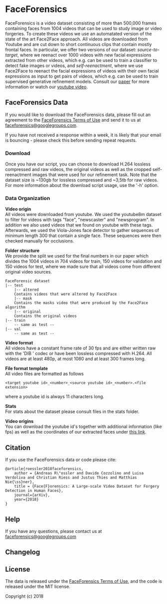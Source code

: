 # FaceForensics

FaceForensics is a video dataset consisting of more than 500,000 frames containing faces from 1004 videos that can be used to study image or video forgeries. To create these videos we use an automatated version of the state of the art Face2Face approach. All videos are downloaded from Youtube and are cut down to short continuous clips that contain mostly frontal faces. In particular, we offer two versions of our dataset: 
*source-to-target*, where we reenact over 1000 videos with new facial expressions extracted from other videos, which e.g. can be used to train a classifier to detect fake images or videos,
and *self-reenactment*, where we use Face2Face to reenact the facial expressions of videos with their own facial expressions as input to get pairs of videos, which e.g. can be used to train supervised generative refinement models.
Consult our [paper](https://arxiv.org/abs/1803.09179) for more information or watch our [youtube video](https://www.youtube.com/watch?v=Tle7YaPkO_k).

## FaceForensics Data

If you would like to download the FaceForensics data, please fill out an agreement to the [FaceForensics Terms of Use](http://kaldir.vc.in.tum.de/FaceForensics/webpage/FaceForensics_TOS.pdf) and send it to us at [faceforensics@googlegroups.com](mailto:faceforensics@googlegroups.com).

If you have not received a response within a week, it is likely that your email is bouncing - please check this before sending repeat requests.

### Download

Once you have our script, you can choose to download H.264 lossless compressed and raw videos, the original videos as well as the cropped
self-reenactment images that were used for our refinement task. Note that the dataset size
is ~130gb for lossless compressed and ~3,5tb for raw videos. For more information about the download script usage, use the '-h' option.

### Data Organization

**Video origin**  
All videos were downloaded from youtube. We used the youtube8m dataset to filter
for videos with tags "face", "newscaster" and "newsprogram". In addition we also
used videos that we found on youtube with these tags. Afterwards, we used the
Viola-Jones face detector to gather sequences of minimum length 300 that contain a single
face. These sequences were then checked manually for occlusions.

**Folder structure**  
We provide the split we used for the final numbers in our paper which divides the 1004 videos in
704 videos for train, 150 videos for validation and 150 videos for test, where we made sure that 
all videos come from different original video sources.
```shell
FaceForensic dataset
|-- test
    |-- altered
    Contains videos that were altered by Face2Face
    |-- mask
    Contains the masks video that were produced by the Face2Face algorithm
    |-- original
    Contains the original videos
|-- train
    -- same as test --
|-- val
    -- same as test -- 
```

**Video format**  
All videos have a constant frame rate of 30 fps and are either written raw with the 'DIB ' codec 
or have been lossless compressed with H.264. All videos are at least 480p, at most 1080 and at least
300 frames long.

**File format template**  
All video files are formatted as follows  
```
<target youtube id>_<number>_<source youtube id>_<number>.<file extension>
```

where a youtube id is always 11 characters long.

**Stats**  
For stats about the dataset please consult files in the stats folder.

**Video origins**  
You can download the youtube id's together with additional information (like fps) 
as well as the coordinates of our extracted faces under [this link](http://kaldir.vc.in.tum.de/FaceForensics/v1/faceforensics_original_video_information.tar.gz).


## Citation
If you use the FaceForensics data or code please cite:
```
@article{roessler2018faceforensics,
	author = {Andreas R\"ossler and Davide Cozzolino and Luisa Verdoliva and Christian Riess and Justus Thies and Matthias Nie{\ss}ner},
	title = {Face{F}orensics: A Large-scale Video Dataset for Forgery Detection in Human Faces},
	journal={arXiv},
	year={2018}
}
```

## Help
If you have any questions, please contact us at faceforensics@googlegroups.com


## Changelog

## License
The data is released under the [FaceForensics Terms of Use](http://kaldir.vc.in.tum.de/FaceForensics/webpage/FaceForensics_TOS.pdf), and the code is released under the MIT license.

Copyright (c) 2018
